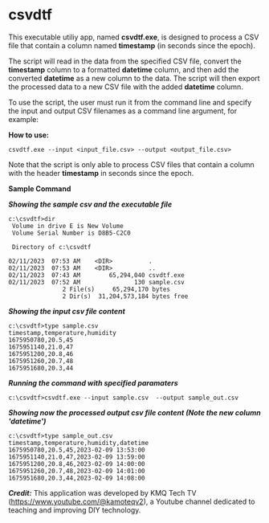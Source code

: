 # csvdtf

This executable utiliy app, named ****csvdtf.exe****, is designed to process a CSV file that contain a column named ****timestamp**** (in seconds since the epoch). 

The script will read in the data from the specified CSV file, convert the ****timestamp**** column to a formatted ****datetime**** column, and then add the converted ****datetime**** as a new column to the data. The script will then export the processed data to a new CSV file with the added ****datetime**** column. 

To use the script, the user must run it from the command line and specify the input and output CSV filenames as a command line argument, for example:
 
**How to use:**

```
csvdtf.exe --input <input_file.csv> --output <output_file.csv>
```
Note that the script is only able to process CSV files that contain a column with the header ****timestamp**** in seconds since the epoch.

**Sample Command**

***Showing the sample csv and the executable file***
```
c:\csvdtf>dir
 Volume in drive E is New Volume
 Volume Serial Number is D8B5-C2C0

 Directory of c:\csvdtf

02/11/2023  07:53 AM    <DIR>          .
02/11/2023  07:53 AM    <DIR>          ..
02/11/2023  07:43 AM        65,294,040 csvdtf.exe
02/11/2023  07:52 AM               130 sample.csv
               2 File(s)     65,294,170 bytes
               2 Dir(s)  31,204,573,184 bytes free
``` 

***Showing the input csv file content***
```
c:\csvdtf>type sample.csv
timestamp,temperature,humidity
1675950780,20.5,45
1675951140,21.0,47
1675951200,20.8,46
1675951260,20.7,48
1675951680,20.3,44
```

***Running the command with specified paramaters***
```
c:\csvdtf>csvdtf.exe --input sample.csv  --output sample_out.csv
```

***Showing now the processed output csv file content (Note the new column 'datetime')***
```
c:\csvdtf>type sample_out.csv
timestamp,temperature,humidity,datetime
1675950780,20.5,45,2023-02-09 13:53:00
1675951140,21.0,47,2023-02-09 13:59:00
1675951200,20.8,46,2023-02-09 14:00:00
1675951260,20.7,48,2023-02-09 14:01:00
1675951680,20.3,44,2023-02-09 14:08:00
``` 

***Credit:*** This application was developed by KMQ Tech TV (https://www.youtube.com/@kamoteqv2), a Youtube channel dedicated to teaching and improving DIY technology.
